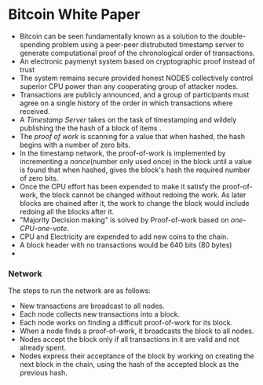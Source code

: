 # Bitcoin White Paper
+ Bitcoin can be seen fundamentally known as a solution to the double-spending problem using a peer-peer distrubuted timestamp server to generate computational proof of the chronological order of transactions.
+ An electronic paymenyt system based on cryptographic proof instead of trust
+ The system remains secure provided honest NODES collectively control superior CPU power than any cooperating group of attacker nodes.
+ Transactions are publicly announced, and a group of participants must agree on a single history of the order in which transactions where received.
+ A *Timestamp Server* takes on the task of timestamping and wildely publishing the the hash of a block of items .
+ The *proof of work* is scanning for a value that when hashed, the hash begins with a number of zero bits.
+ In the timestamp network, the proof-of-work is implemented by incrementing a _nonce_(number only used once) in the block until a value is found that when hashed, gives the block's hash the required number of zero bits.
+ Once the CPU effort has been expended to make it satisfy the proof-of-work, the block cannot be changed without redoing the work. As later blocks are chained after it, the work to change the block would include redoing all the blocks after it.
+ "Majority Decision making" is solved by Proof-of-work based on *one-CPU-one-vote*.
+ CPU and Electricity are expended to add new coins to the chain.
+ A block header with no transactions would be 640 bits (80 bytes)
+

### Network
The steps to run the network are as follows:
+ New transactions are broadcast to all nodes.
+ Each node collects new transactions into a block.
+ Each node works on finding a difficult proof-of-work for its block.
+ When a node finds a proof-of-work, it broadcasts the block to all nodes.
+ Nodes accept the block only if all transactions in it are valid and not already spent.
+ Nodes express their acceptance of the block by working on creating the next block in the chain, using the hash of the accepted block as the previous hash.
